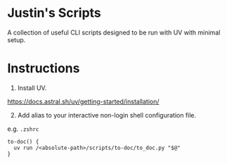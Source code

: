 # Justin's Scripts

A collection of useful CLI scripts designed to be run with UV with minimal setup.

# Instructions

1. Install UV.

https://docs.astral.sh/uv/getting-started/installation/

2. Add alias to your interactive non-login shell configuration file.

e.g. `.zshrc`
```
to-doc() {
  uv run /<absolute-path>/scripts/to-doc/to_doc.py "$@"
}
```


